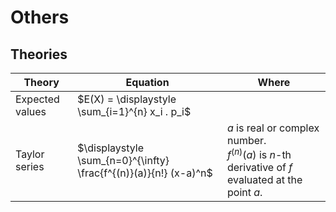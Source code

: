 # Others

## Theories

| Theory | Equation | Where |
| --- | --- | --- |
| Expected values | $E(X) = \displaystyle \sum_{i=1}^{n} x_i . p_i$ | |
| Taylor series | $\displaystyle \sum_{n=0}^{\infty} \frac{f^{(n)}(a)}{n!} (x-a)^n$ | $a$ is real or complex number.<br>$f^{(n)}(a)$ is $n$-th derivative of $f$ evaluated at the point $a$. |

